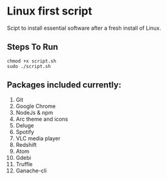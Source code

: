 # Linux first script
Scipt to install essential software after a fresh install of Linux.

## Steps To Run
```
chmod +x script.sh
sudo ./script.sh
```
## Packages included currently:
1.  Git
2.  Google Chrome
3.  NodeJs & npm
4.  Arc theme and icons
5.  Deluge
6.  Spotify
7.  VLC media player
8.  Redshift
9.  Atom
10. Gdebi
11. Truffle
12. Ganache-cli
